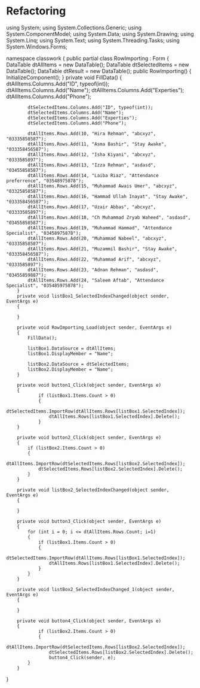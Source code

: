 # Refactoring
using System;
using System.Collections.Generic;
using System.ComponentModel;
using System.Data;
using System.Drawing;
using System.Linq;
using System.Text;
using System.Threading.Tasks;
using System.Windows.Forms;

namespace classwork
{
    public partial class RowImporting : Form
    {
        DataTable dtAllItems = new DataTable();
        DataTable dtSelectedItems = new DataTable();
        DataTable dtResult = new DataTable();
        public RowImporting()
        {
            InitializeComponent();
        }
        private void FillData()
        {
            dtAllItems.Columns.Add("ID", typeof(int));
            dtAllItems.Columns.Add("Name");
            dtAllItems.Columns.Add("Experties");
            dtAllItems.Columns.Add("Phone");


            dtSelectedItems.Columns.Add("ID", typeof(int));
            dtSelectedItems.Columns.Add("Name");
            dtSelectedItems.Columns.Add("Experties");
            dtSelectedItems.Columns.Add("Phone");

            dtAllItems.Rows.Add(10, "Hira Rehman", "abcxyz", "03335858587");
            dtAllItems.Rows.Add(11, "Asma Bashir", "Stay Awake", "033358456587");
            dtAllItems.Rows.Add(12, "Isha Kiyani", "abcxyz", "0333585897");
            dtAllItems.Rows.Add(13, "Izza Rehman", "asdasd", "03455858587");
            dtAllItems.Rows.Add(14, "Laiba Riaz", "Attendance preferrence", "03548975878");
            dtAllItems.Rows.Add(15, "Muhammad Awais Umer", "abcxyz", "03325858587");
            dtAllItems.Rows.Add(16, "Hammad Ullah Inayat", "Stay Awake", "033358456587");
            dtAllItems.Rows.Add(17, "Uzair Abbas", "abcxyz", "03333585897");
            dtAllItems.Rows.Add(18, "Ch Muhammad Zryab Waheed", "asdasd", "03455858587");
            dtAllItems.Rows.Add(19, "Muhammad Hammad", "Attendance Specialist", "03458975878");
            dtAllItems.Rows.Add(20, "Muhammad Nabeel", "abcxyz", "03335858587");
            dtAllItems.Rows.Add(21, "Muzammil Bashir", "Stay Awake", "033358456587");
            dtAllItems.Rows.Add(22, "Muhammad Arif", "abcxyz", "0333585897");
            dtAllItems.Rows.Add(23, "Adnan Rehman", "asdasd", "03455859887");
            dtAllItems.Rows.Add(24, "Saleem Aftab", "Attendance Specialist", "035485975878");
        }
        private void listBox1_SelectedIndexChanged(object sender, EventArgs e)
        {
          
        }

        private void RowImporting_Load(object sender, EventArgs e)
        {
            FillData();

            listBox1.DataSource = dtAllItems;
            listBox1.DisplayMember = "Name";

            listBox2.DataSource = dtSelectedItems;
            listBox2.DisplayMember = "Name";
        }

        private void button1_Click(object sender, EventArgs e)
        {
                if (listBox1.Items.Count > 0)
                {
                    dtSelectedItems.ImportRow(dtAllItems.Rows[listBox1.SelectedIndex]);
                    dtAllItems.Rows[listBox1.SelectedIndex].Delete();
                }
        }

        private void button2_Click(object sender, EventArgs e)
        {
            if (listBox2.Items.Count > 0)
            {
                dtAllItems.ImportRow(dtSelectedItems.Rows[listBox2.SelectedIndex]);
                dtSelectedItems.Rows[listBox2.SelectedIndex].Delete();
            }
        }

        private void listBox2_SelectedIndexChanged(object sender, EventArgs e)
        {
            
        }

        private void button3_Click(object sender, EventArgs e)
        {
            for (int i = 0; i <= dtAllItems.Rows.Count; i=1)
            {
                if (listBox1.Items.Count > 0)
                {
                    dtSelectedItems.ImportRow(dtAllItems.Rows[listBox1.SelectedIndex]);
                    dtAllItems.Rows[listBox1.SelectedIndex].Delete();
                }
            }
        }

        private void listBox2_SelectedIndexChanged_1(object sender, EventArgs e)
        {

        }

        private void button4_Click(object sender, EventArgs e)
        {
                if (listBox2.Items.Count > 0)
                {
                    dtAllItems.ImportRow(dtSelectedItems.Rows[listBox2.SelectedIndex]);
                    dtSelectedItems.Rows[listBox2.SelectedIndex].Delete();
                    button4_Click(sender, e);
            }   
        }
}
